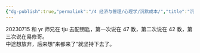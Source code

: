 ```yaml
---
{"dg-publish":true,"permalink":"/4 经济与管理/心理学/沉默成本/","title":"沉默成本"}
---
```


20230715 和 yr 师兄在 tju 去配钥匙，第一次说在 47 教，第二次说在 42 教，第三次说在易修哥。  
中途想放弃，后来想“来都来了”就坚持下去了。
